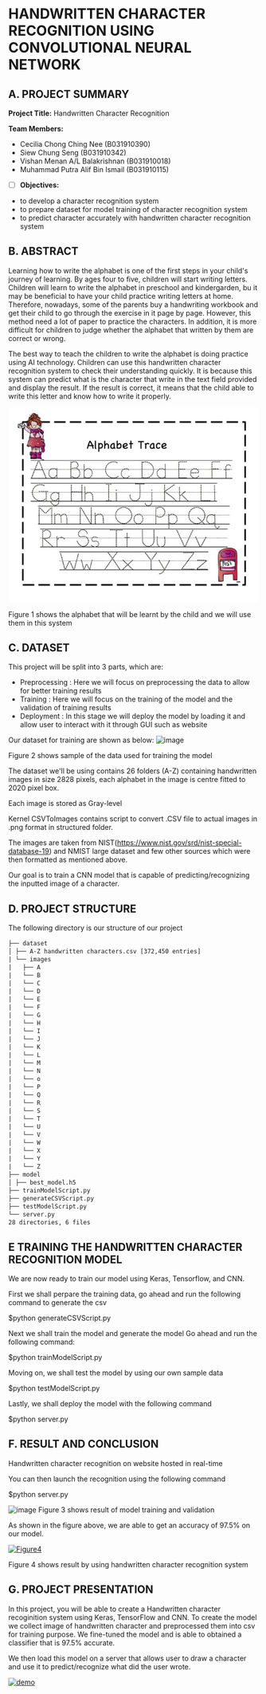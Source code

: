 # HANDWRITTEN CHARACTER RECOGNITION USING CONVOLUTIONAL NEURAL NETWORK

## A. PROJECT SUMMARY

**Project Title:** Handwritten Character Recognition

**Team Members:** 
- Cecilia Chong Ching Nee (B031910390)
- Siew Chung Seng (B031910342)
- Vishan Menan A/L Balakrishnan (B031910018)
- Muhammad Putra Alif Bin Ismail (B031910115)

- [ ] **Objectives:**
- to develop a character recognition system
- to prepare dataset for model training of character recognition system
- to predict character accurately with handwritten character recognition system


##  B. ABSTRACT 

Learning how to write the alphabet is one of the first steps in your child's journey of learning. By ages four to five, children will start writing letters. Children will learn to write the alphabet in preschool and kindergarden, bu it may be beneficial to have your child practice writing letters at home. Therefore, nowadays, some of the parents buy a handwriting workbook and get their child to go through the exercise in it page by page. However, this method need a lot of paper to practice the characters. In addition, it is more difficult for children to judge whether the alphabet that written by them are correct or wrong. 

The best way to teach the children to write the alphabet is doing practice using AI technology. Children can use this handwritten character recognition system to check their understanding quickly. It is because this system can predict what is the character that write in the text field provided and display the result. If the result is correct, it means that the child able to write this letter and know how to write it properly. 

![Coding](https://github.com/CeciliaChongChingNee/Artificial-Intelligence-Project/blob/main/AI-Project-Documentation/poster-handwrting.jpg)

Figure 1 shows the alphabet that will be learnt by the child and we will use them in this system


## C.  DATASET
This project will be split into 3 parts, which are:
- Preprocessing : Here we will focus on preprocessing the data to allow for better training results
- Training : Here we will focus on the training of the model and the validation of training results
- Deployment : In this stage we will deploy the model by loading it and allow user to interact with it through GUI such as website

Our dataset for training are shown as below:
![image](https://user-images.githubusercontent.com/80866120/115016783-224cec80-9ee8-11eb-8147-88782634bd45.png)

Figure 2 shows sample of the data used for training the model

The dataset we'll be using contains 26 folders (A-Z) containing handwritten images in size 2828 pixels, each alphabet in the image is centre fitted to 2020 pixel box.

Each image is stored as Gray-level

Kernel CSVToImages contains script to convert .CSV file to actual images in .png format in structured folder.

The images are taken from NIST(https://www.nist.gov/srd/nist-special-database-19) and NMIST large dataset and few other sources which were then formatted as mentioned above.

Our goal is to train a CNN model that is capable of predicting/recognizing the inputted image of a character.


## D.   PROJECT STRUCTURE
The following directory is our structure of our project

    ├── dataset
    │ ├── A-Z handwritten characters.csv [372,450 entries]
    | └── images
    |   ├── A
    |   └── B
    |   └── C
    |   └── D
    |   └── E
    |   └── F
    |   └── G
    |   └── H
    |   └── I
    |   └── J
    |   └── K
    |   └── L
    |   └── M
    |   └── N
    |   └── o
    |   └── P
    |   └── Q
    |   └── R
    |   └── S
    |   └── T
    |   └── U
    |   └── V
    |   └── W
    |   └── X
    |   └── Y
    |   └── Z
    ├── model
    │ ├── best_model.h5
    ├── trainModelScript.py
    ├── generateCSVScript.py
    ├── testModelScript.py
    └── server.py
    28 directories, 6 files


## E   TRAINING THE HANDWRITTEN CHARACTER RECOGNITION MODEL
We are now ready to train our model using Keras, Tensorflow, and CNN.

First we shall perpare the training data, go ahead and run the following command to generate the csv

$python generateCSVScript.py

Next we shall train the model and generate the model
Go ahead and run the following command:

$python trainModelScript.py

Moving on, we shall test the model by using our own sample data

$python testModelScript.py

Lastly, we shall deploy the model with the following command

$python server.py

## F.  RESULT AND CONCLUSION

Handwritten character recognition on website hosted in real-time

You can then launch the recognition using the following command

$python server.py

![image](https://user-images.githubusercontent.com/80866120/115021984-4f50cd80-9eef-11eb-8508-841611ded592.png)
Figure 3 shows result of model training and validation

As shown in the figure above, we are able to get an accuracy of 97.5% on our model.

[![Figure4](https://img.youtube.com/vi/vT1xNDjoTv0/0.jpg)](https://www.youtube.com/watch?v=vT1xNDjoTv0 "Figure4")

Figure 4 shows result by using handwritten character recognition system

## G.   PROJECT PRESENTATION 

In this project, you will be able to create a Handwritten character recoginition system using Keras, TensorFlow and CNN. To create the model we collect image of handwritten character and preprocessed them into csv for training purpose. We fine-tuned the model and is able to obtained a classifier that is 97.5% accurate.

We then load this model on a server that allows user to draw a character and use it to predict/recognize what did the user wrote.

[![demo](https://img.youtube.com/vi/qIdv7Nh5d0Q&t=84s/0.jpg)](https://www.youtube.com/watch?v=qIdv7Nh5d0Q&t=84s "demo")


